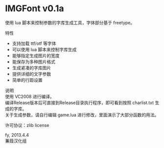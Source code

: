 IMGFont v0.1a
=======

使用 lua 脚本来控制参数的字库生成工具，字体部分基于 freetype。  


特性  
 * 支持加载 ttf/otf 等字体  
 * 可以使用 lua 脚本来控制字库生成  
 * 能够指定生成图片的宽度  
 * 能保存为多种图片格式  
 * 生成紧凑的字库图片  
 * 提供详细的文字参数  
 * 简单的行距设置  


说明  
 使用 VC2008 进行编译。  
 编译Release版本后可直接到Release目录执行程序，即可看到按照 charlist.txt 生成的字库。  
 关于生成参数，请自行编辑 game.lua 进行修改，里面演示了大部分函数的用法。  

许可协议：zlib license  

fy, 2013.4.4  
蒹葭汉化组
